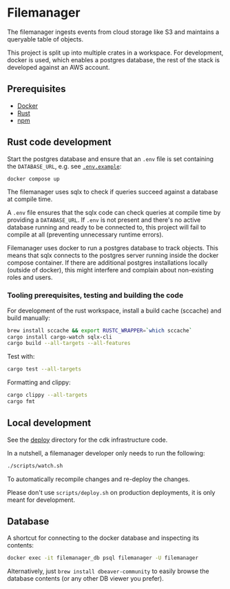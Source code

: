 # Filemanager

The filemanager ingests events from cloud storage like S3 and maintains a queryable table of objects.

This project is split up into multiple crates in a workspace. For development, docker is used, which enables a postgres database, the rest of the stack is developed against an AWS account.

## Prerequisites

- [Docker](https://docs.docker.com/get-docker/)
- [Rust](https://www.rust-lang.org/tools/install)
- [npm](https://www.npmjs.com/get-npm)

## Rust code development

Start the postgres database and ensure that an `.env` file is set containing the `DATABASE_URL`, e.g. see [`.env.example`][env-example]:

```sh
docker compose up
```

The filemanager uses sqlx to check if queries succeed against a database at compile time.

A `.env` file ensures that the sqlx code can check queries at compile time by providing a `DATABASE_URL`. If `.env` is not present and there's no active database running and ready to be connected to, this project will fail to compile at all (preventing unnecessary runtime errors).

Filemanager uses docker to run a postgres database to track objects. This means that sqlx connects to the postgres server
running inside the docker compose container. If there are additional postgres installations locally (outside of docker),
this might interfere and complain about non-existing roles and users.

### Tooling prerequisites, testing and building the code

For development of the rust workspace, install a build cache (sccache) and build manually:

```sh
brew install sccache && export RUSTC_WRAPPER=`which sccache`
cargo install cargo-watch sqlx-cli
cargo build --all-targets --all-features
```

Test with:

```sh
cargo test --all-targets
```

Formatting and clippy:

```sh
cargo clippy --all-targets
cargo fmt
```

## Local development

See the [deploy][deploy] directory for the cdk infrastructure code.

In a nutshell, a filemanager developer only needs to run the following:

```sh
./scripts/watch.sh
```

To automatically recompile changes and re-deploy the changes.

Please don't use `scripts/deploy.sh` on production deployments, it is only meant for development.

## Database

A shortcut for connecting to the docker database and inspecting its contents:

```bash
docker exec -it filemanager_db psql filemanager -U filemanager
```

Alternatively, just `brew install dbeaver-community` to easily browse the database contents (or any other DB viewer you prefer).

[deploy]: ./deploy
[env-example]: .env.example